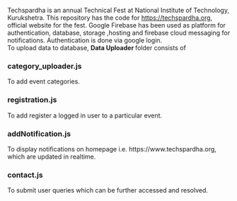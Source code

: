 Techspardha is an annual Technical Fest at National Institute of Technology, Kurukshetra.
This repository has the code for https://techspardha.org, official website for the fest.
Google Firebase has been used as platform for authentication, database, storage ,hosting and firebase cloud messaging for notifications.
Authentication is done via google login.<br>
To upload data to database, <strong>Data Uploader </strong>folder consists of 
<h3>category_uploader.js</h3>
To add event categories.
<h3>registration.js</h3>
To add register a logged in user to a particular event.
<h3>addNotification.js</h3>
To display notifications on homepage i.e. https://www.techspardha.org, which are updated in realtime.
<h3>contact.js</h3>
To submit user queries which can be further accessed and resolved.

